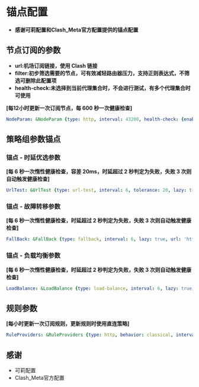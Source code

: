 # 锚点配置
- **感谢可莉配置和Clash_Meta官方配置提供的锚点配置**

## 节点订阅的参数 
- **url:机场订阅链接，使用 Clash 链接**
- **filter:初步筛选需要的节点，可有效减轻路由器压力，支持正则表达式，不筛选可删除此配置项**
- **health-check:未选择到当前代理集合时，不会进行测试，有多个代理集合时可使用**

**[每12小时更新一次订阅节点，每 600 秒一次健康检查]**
```yaml
NodeParam: &NodeParam {type: http, interval: 43200, health-check: {enable: true, lazy: true, url: 'http://www.google.com/generate_204', interval: 600}}
```

## 策略组参数锚点
### 锚点 - 时延优选参数 
**[每 6 秒一次惰性健康检查，容差 20ms，时延超过 2 秒判定为失败，失败 3 次则自动触发健康检查]**
```yaml
UrlTest: &UrlTest {type: url-test, interval: 6, tolerance: 20, lazy: true, url: 'http://cp.cloudflare.com', disable-udp: false, timeout: 2000, max-failed-times: 3, hidden: true, include-all-providers: true}
```

### 锚点 - 故障转移参数 
**[每 6 秒一次惰性健康检查，时延超过 2 秒判定为失败，失败 3 次则自动触发健康检查]**
```yaml
FallBack: &FallBack {type: fallback, interval: 6, lazy: true, url: 'http://cp.cloudflare.com', disable-udp: false, timeout: 2000, max-failed-times: 3, hidden: true, include-all-providers: true}
```

### 锚点 - 负载均衡参数
**[每 6 秒一次惰性健康检查，时延超过 2 秒判定为失败，失败 3 次则自动触发健康检查]**
```yaml
LoadBalance: &LoadBalance {type: load-balance, interval: 6, lazy: true, url: 'http://cp.cloudflare.com', disable-udp: false, strategy: consistent-hashing, timeout: 2000, max-failed-times: 3, hidden: true, include-all-providers: true}
```

## 规则参数
**[每小时更新一次订阅规则，更新规则时使用直连策略]**
```yaml
RuleProviders: &RuleProviders {type: http, behavior: classical, interval: 3600, format: yaml, proxy: DIRECT}
```

## 感谢
- 可莉配置
- Clash_Meta官方配置
